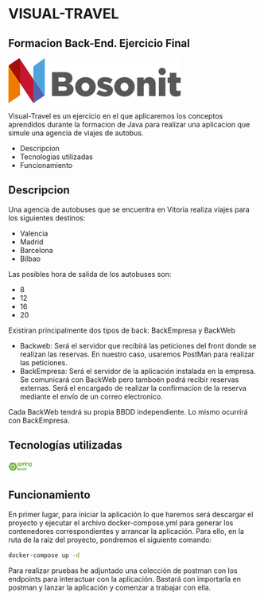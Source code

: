 # VISUAL-TRAVEL
## Formacion Back-End. Ejercicio Final
![Imagen](https://github.com/josemgarcia999/VIRTUAL-TRAVEL/blob/main/media/bosonit.png)


Visual-Travel es un ejercicio en el que aplicaremos los conceptos aprendidos durante
la formacion de Java para realizar una aplicacion que simule una agencia de viajes de autobus.

- Descripcion
- Tecnologias utilizadas
- Funcionamiento


## Descripcion
Una agencia de autobuses que se encuentra en Vitoria realiza viajes para los siguientes destinos:
- Valencia
- Madrid
- Barcelona
- Bilbao

Las posibles hora de salida de los autobuses son:
- 8
- 12
- 16
- 20


Existiran principalmente dos tipos de back: BackEmpresa y BackWeb

- Backweb: Será el servidor que recibirá las peticiones del front donde se realizan las reservas. En nuestro caso, usaremos PostMan para realizar las peticiones.
- BackEmpresa: Será el servidor de la aplicación instalada en la empresa. Se comunicará con BackWeb pero tamboén podrá recibir reservas externas. Será el encargado de realizar la confirmacion de la reserva mediante el envío de un correo electronico.


Cada BackWeb tendrá su propia BBDD independiente. Lo mismo ocurrirá con BackEmpresa.

## Tecnologías utilizadas

<img src="https://github.com/josemgarcia999/VIRTUAL-TRAVEL/blob/main/media/springboot.png" width="48">






## Funcionamiento
En primer lugar, para iniciar la aplicación lo que haremos será descargar el proyecto y ejecutar el archivo docker-compose.yml para generar los contenedores correspondientes y arrancar la aplicación.
Para ello, en la ruta de la raiz del proyecto, pondremos el siguiente comando: 
```sh
docker-compose up -d
```

Para realizar pruebas he adjuntado una colección de postman con los endpoints para interactuar con la aplicación. Bastará con importarla en postman y lanzar la aplicación y comenzar a trabajar con ella.

